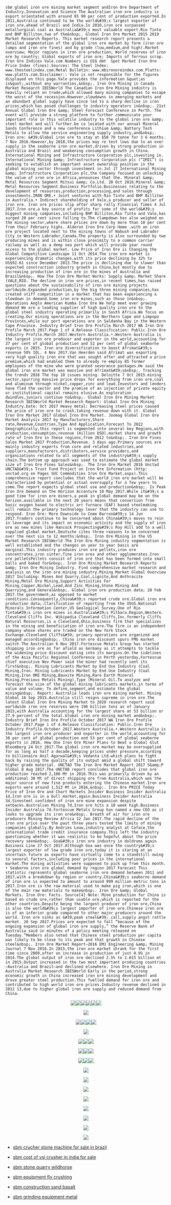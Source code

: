 
```
sbm global iron ore mining market segment andIron Ore Department of Industry,Innovation and Science The Australian iron ore industry is export orientated with around 85 90 per cent of production exported.In 2011,Australia continued to be the world&#39;s largest exporter of iron ore,ahead of Brazil and India.In 2010,iron ore surpassed metallurgical coal as Australia&#39;s most valuable export.Rio Tinto and BHP Billiton,two of the&nbsp;. Global Iron Ore Market 2015 2019 Market Research Reports. This market research report presents a detailed segmentation of the global iron ore market by form (iron ore lumps and iron ore fines) and by grade (low,medium,and high).Market overview; Major regions in iron ore production; World reserves of iron ore by country; Global exports of iron ore; Imports of ferrous scrap. Iron Ore Indices Vale.com Numbers is US$ dmt ​ Spot Market Iron Ore Price Index (fines).Sources: The Steel Index: www.thesteelindex.com.Metal Bulletin: www.mbironoreindex.com.Platts: www.platts.com.Disclaimer:: Vale is not responsible for the figures displayed on this page.Vale provides the information &quot;as is&quot;,without any warranties,&nbsp;. Iron Ore Mining in Canada Market Research IBISWorld The Canadian Iron Ore Mining industry is heavily reliant on trade,which allowed many mining companies to escape the worst of the recession.However,slowdowns in emerging markets and an abundant global supply have since led to a sharp decline in iron prices,which has posed challenges to industry operators in&nbsp;. 21st Annual Global Iron Ore &amp; Steel Forecast Conference in Perth. The event will provide a strong platform to further communicate your important role in this volatile industry to the global iron ore &amp; steel market and will further.be co located with our annual Mineral Sands Conference and a new conference Lithium &amp; Battery Tech Metals to allow the service engineering supply industry,and&nbsp;. Iron ore: &#39;Global iron ore to stay at $50 70 tonne for 3 6 months. 7 Nov 2016.However,by 2018,the prices may re test lows due to an over supply in the seaborne iron ore market,driven by strong production in Australia and Brazil and weakening consumption growth in China. International Mining and Infrastructure Corporation plc,investing in. International Mining &amp; Infrastructure Corporation plc (“IMIC”) is seeking to establish an important asset ownership position in the global mining sector through investment in.Jul 17 International Mining &amp; Infrastructure Corporation plc,the Company focused on unlocking the value of iron ore in Africa,announces that the. Mineral &amp; Metal Resources Segment Mitsui &amp; Co.Ltd. 20 Oct 2016.Mineral &amp; Metal Resources Segment.Business Portfolio.Businesses relating to the development of resources,production,processing,and sales through investments.IRON ORE.• Joint ventures with Rio Tinto and BHP Billiton in Australia.• Indirect shareholding of Vale,a producer and seller of iron ore. Iron ore prices slip after sharp rally Financial Times 4 Jul 2017.Iron ore,a key source of profits for some of the world&#39;s biggest mining companies,including BHP Billiton,Rio Tinto and Vale,has surged 20 per cent since falling to.The clampdown has also weighed on the mining sector,where share prices are down by more than 10 per cent from their February highs. Alderon Iron Ore Corp Home .with an iron ore project located next to the mining towns of Wabush and Labrador City in Western Labrador,Canada.The property is also surrounded by two producing mines and is within close proximity to a common carrier railway as well as a deep sea port which will provide year round access to the global market. Low Price of Iron Ore is Changing the Global Competitive Landscape 11 Oct 2014.The iron ore market is experiencing dramatic changes,with its price declining by 32% to US$92.61 since December 2013.The price is declining due to slower than expected construction industry growth in China,but mostly due to increasing production of iron ore in the mines of Australia and Brazil&nbsp;. How The Iron Ore Market Works: Supply &amp; Market Share (VALE,RIO. The decline in iron ore prices,in recent times,has raised questions about the sustainability of iron ore mining projects worldwide.Expanded production,by the big three mining companies,has created stiff competition in a market that has been experiencing a slowdown in demand.Some iron ore mines,such as those in&nbsp;. Operations Anglo American Kumba Iron Ore We help meet ever growing demand We are a leading supplier of high quality iron ore to the global steel industry operating primarily in South Africa.We focus on creating.Our mining operations are in the Northern Cape and Limpopo Provinces,while our port operations are in Saldanha Bay in the Western Cape Province. Industry Brief Iron Ore Profile March 2017 WA Iron Ore Profile March 2017.Page 1 of 4.Release Classification: Public.Iron Ore Industry Profile.March 2017.Western Australia.•.Western Australia is the largest iron ore producer and exporter in the world,accounting for 37 per cent of global production and 52 per cent of global seaborne exports in 2015. Iron ore diversification to boost Afrimat&#39;s revenue 50% IOL. 4 Nov 2017.Van Heerden said Afrimat was exporting very high quality iron ore that was sought after and attracted a price premium,which had enabled them to already re employ 85 former employees of the mine who were granted severance packages.He said the global iron ore market was massive and Afrimat&#39;s&nbsp;. Tracking the trends 2016 The top 10 issues mining. Deloitte 7 Oct 2015.mining sector,spurring massive price drops for everything from iron ore,coal and aluminum through nickel,copper,zinc and lead.Investors and lenders have fled the sector and the promise of an injection of private equity or institutional capital remains elusive.As exploration dwindles,juniors continue to&nbsp;. Global Iron Ore Mining Market Research IBISWorld Market Research Report: Global Iron Ore Mining Industry.Date: Oct 2017 Heavy metal: Decreasing steel prices caused the price of iron ore to crash,taking revenue down with it. Global Iron Ore Market 2017 Global Iron Ore Market. Joomag Global Iron Ore Market Analysis 2017 by Manufacturers,Share rate,Revenue,Countries,Type And Application,Forecast To 2022 Geographically,this report is segmented into several key Regions,with production,consumption,revenue (million USD),market share and growth rate of Iron Ore in these regions,from 2012 to&nbsp;. Iron Ore Fines Sales Market 2017 Production,Revenue. 3 days ago.Primary sources are mainly industry experts from core and related industries,and suppliers,manufacturers,distributors,service providers,and organizations related to all segments of the industry&#39;s supply chain.The bottom up approach was used to estimate the global market size of Iron Ore Fines Sales&nbsp;. The Iron Ore Market 2016 Unctad UNCTAD&#39;s Trust Fund Project on Iron Ore Information (http: unctad.org en Pages SUC Commodities Iron Ore Market.aspx).This comprehensive report concludes that the world iron ore market will be characterized by potential or actual oversupply for a few years to come.The report expects global steel use and production&nbsp;. Is Peak Iron Ore Demand on the Horizon Accenture 10 May 2017.While it&#39;s a good time for iron ore miners,a peak in global demand may be on the horizon.available in the next 20 years means that conversion from basic oxygen based to electric arc furnace (EAF) based steelmaking will remain the primary technology lever that the industry can use to respond. Iron Ore: More Downside to Come Barron&#39;s 14 Jun 2017.Traders continue to be concerned about China&#39;s moves to rein in leverage and its impact on economic activity and the supply of iron ore as new mines like Hancock Prospecting&#39;s Roy Hill add to a well supplied global market.Deutsche cites three reasons to be concerned over the next six to 12 months:&nbsp;. Iron Ore Mining in the US Market Research IBISWorld The Iron Ore Mining industry segmentation is well established and the changes on year to year basis are marginal.This industry produces iron ore pellets,iron ore concentrates,iron sinter,fine iron ores and other agglomerates.Iron ore pelletsPellets consist of iron ore that has been formed into small balls and baked for&nbsp;. Iron Ore Mining Market Research Reports &amp; Iron Ore Mining Industry. Find comprehensive market research and analysis on the iron ore mining industry.Mining Market Global Overview 2017 Including: Mines And Quarry,Coal,Lignite,And Anthracite Mining,Metal Ore Mining,Support Activities For Mining,Copper,Nickel,Lead,And Zinc Mining,Stone Mining And Quarrying,and General&nbsp;. Global iron ore production data; 20 Feb 2017.the government,as opposed to market conditions.Consequently,China&#39;s reported crude ore.Global iron ore production data;.Clarification of reporting from the USGS.National Minerals Information Center,US Geological Survey.One of Rio Tinto&#39;s iron ore mines in.Australia&#39;s Pilbara.Region,Western. Cleveland Cliffs Inc. Wikipedia Cleveland Cliffs,Inc.formerly Cliffs Natural Resources,is a Cleveland,Ohio,business firm that specializes in the mining and beneficiation of iron ore.The firm is an independent company whose shares are traded on the New York Stock Exchange.Cleveland Cliffs&#39; primary operations are organized and managed according&nbsp;. China iron ore discount spurs FMG market switch The Australian 6 Nov 2017.Fortescue Metals Group has started shipping iron ore as far afield as Germany as it attempts to tackle the widening price discount eating into its margins.On the sidelines of the Asia Pacific Regional Conference in Perth yesterday,Fortescue chief executive Nev Power said the miner had recently sent its first&nbsp;. Mining Lubricants Market by End Use Industry (Coal Mining,Iron. Mining Lubricants Market by End Use Industry (Coal Mining,Iron ORE Mining,Bauxite Mining,Rare Earth Mineral Mining,Precious Metals Mining),Type (Mineral Oil.To analyze and forecast the size of the global mining lubricants markets,in terms of value and volume; To define,segment,and estimate the global mining&nbsp;. Report: Australia leads iron ore mining market. Mining Global 16 Sep 2015.Australia still reigns supreme in iron ore.The latest Global Iron Ore Mining Market to 2020 research report said worldwide iron ore reserves were 190 billion tons as of January 2015,with Australia accounting for the largest share at 53 billion or 27.9 percent of the total.Global iron ore mining market and&nbsp;. Industry Brief Iron Ore Profile October 2017 WA Iron Ore Profile October 2017.Page 1 of 4.Release Classification: Public.Iron Ore Industry Profile.October 2017.Western Australia.•.Western Australia is the largest iron ore producer and exporter in the world,accounting for 38 per cent of global production and 53 per cent of global seaborne exports in 2016. How One Iron Ore Miner Plans to Beat a Global Glut Bloomberg 24 Oct 2017.The global iron ore market may be oversupplied for as long as half a decade,keeping prices under pressure,according to billionaire Anil Agarwal&#39;s Vedanta Ltd.which plans to fight back by raising the quality of its output amid a global shift toward higher grade material. UNCTAD The Iron Ore Market Report 2017 S&amp;P Global 8 Aug 2017.The UNCTAD report concludes that global iron ore production reached 2,106 Mt in 2016.This was primarily driven by an additional 30 Mt of direct shipping ore from Australia,which was the major source of new fine products entering the Chinese market.Iron ore exports were around 1,513 Mt in 2016,&nbsp;. Iron Ore PRICE Today Price of Iron Ore and Chart Markets Insider Business Insider Australia 1d,Iron ore is in a bull market,again.Business Insider Australia 3d.Sinosteel confident of iron ore mine expansion despite setbacks.Australian Mining 7d,Iron ore hits a 10 week high.Business Insider Australia 7d.Fortescue Metals Group has named a new CEO as it looks to upgrade its iron ore&nbsp;. Breath of air for iron ore producers Mining Review Africa 12 Jan 2017.The rapid decline of the iron ore price over the past three years tested the limits of mining companies globally.By Andries Louw,industry analyst at Coface,the international trade credit insurance company.This left the industry questioning whether it was realistic to be hopeful about the price recovery seen&nbsp;. Goa&#39;s iron ore industry in doldrums again Business Line 27 Oct 2017.Although Goa was once the country&#39;s largest exporter of low grade iron ore,today it is staring at an uncertain future as exports have virtually come to a standstill owing to several factors,including poor prices in the international market.The mining activities were supposed to pick up from this month. • Seaborne iron ore global demand by region 2017 Forecast This statistic represents global seaborne iron ore demand between 2011 and 2017,with a breakdown by region or country.China&#39;s seaborne demand of iron ore is expected to amount to around 999 million metric tons in 2017.Iron ore is the raw material used to make pig iron,which is one of the main raw materials to make&nbsp;. Iron Ore &amp; Global Markets. Iron Ore: Facts. Source[4] Note: Mine production for China is based on crude ore,rather than usable ore,which is reported for the other countries.Despite being the largest producer of iron ore,China is also the world&#39;s largest importer of iron ore.Chinese iron ore is of an inferior grade compared to other major producers around the world. Iron ore sinks as &#39;peak steel&#39; call,supply angst rattle market. 20 Sep 2017.Prices are expected to fall “because of the ongoing expansion of global iron ore supply,” the Reserve Bank of Australia said in minutes of a policy meeting released on Tuesday.“Members also noted that Chinese steel production per capita was likely to be close to its peak and that growth in Chinese steel&nbsp;. Iron Ore Market Report—2016 EMJ Engineering &amp; Mining Journal 7 Nov 2016.In 2015,the iron ore market shrank for the first time since 2009,after an increase in production of just 0.9% in 2014.The global output of iron ore declined 2.5% to 2.015 billion mt in 2015.Output increased in the two most important producing countries—Australia and Brazil—and declined elsewhere. Iron Ore Mining in Australia Market Research IBISWorld Early in the period,strong economic growth in China increased iron ore mining development and drove greater steel production.This fuelled demand for iron ore and contributed to high world iron ore prices.Industry revenue declined in 2012 13,due to higher global iron ore supply and reduced demand from China. 
```

<div align="center">
  
<a rel="nofollow" href="https://m.shibang-china.com?f=github&k=sbm+global+iron+ore+mining+market+segment+and"><img src="https://static.shibang-china.com/en/l.png"></a><img src="https://static.shibang-china.com/en/hw.png"><a rel="nofollow" href="https://m.shibang-china.com/product/?f=github&k=sbm+global+iron+ore+mining+market+segment+and"><img src="https://static.shibang-china.com/en/p.png"></a><a rel="nofollow" href="https://m.shibang-china.com/cases/?f=github&k=sbm+global+iron+ore+mining+market+segment+and"><img src="https://static.shibang-china.com/en/c.png"></a><a rel="nofollow" href="https://m.shibang-china.com/news/?f=github&k=sbm+global+iron+ore+mining+market+segment+and"><img src="https://static.shibang-china.com/en/n.png"></a><a rel="nofollow" href="https://m.shibang-china.com?f=github&k=sbm+global+iron+ore+mining+market+segment+and"><img src="https://static.shibang-china.com/en/m.png"></a>

<a rel="nofollow" href="https://m.shibang-china.com/product/?f=github&k=sbm+global+iron+ore+mining+market+segment+and"><img src="https://static.shibang-china.com/en/b.jpg"></a>
  
<a rel="nofollow" href="https://m.shibang-china.com/solution-aggregate.html?f=github&k=sbm+global+iron+ore+mining+market+segment+and"><img src="https://static.shibang-china.com/en/a.jpg"></a><a rel="nofollow" href="https://m.shibang-china.com/solution-mine.html?f=github&k=sbm+global+iron+ore+mining+market+segment+and"><img src="https://static.shibang-china.com/en/m.jpg"></a><a rel="nofollow" href="https://m.shibang-china.com/solution-mill.html?f=github&k=sbm+global+iron+ore+mining+market+segment+and"><img src="https://static.shibang-china.com/en/g.jpg"></a><a rel="nofollow" href="https://m.shibang-china.com/solution-epc.html?f=github&k=sbm+global+iron+ore+mining+market+segment+and"><img src="https://static.shibang-china.com/en/e.jpg"></a>

<a rel="nofollow" href="https://m.shibang-china.com/product/?f=github&k=sbm+global+iron+ore+mining+market+segment+and"><img src="https://static.shibang-china.com/en/a-p.png"></a>

<a rel="nofollow" href="https://m.shibang-china.com/product/crusher/c6x.html?f=github&k=sbm+global+iron+ore+mining+market+segment+and"><img src="https://static.shibang-china.com/en/j.jpg"></a><a rel="nofollow" href="https://m.shibang-china.com/product/crusher/ci5x.html?f=github&k=sbm+global+iron+ore+mining+market+segment+and"><img src="https://static.shibang-china.com/en/i.jpg"></a><a rel="nofollow" href="https://m.shibang-china.com/product/crusher/hst.html?f=github&k=sbm+global+iron+ore+mining+market+segment+and"><img src="https://static.shibang-china.com/en/c.jpg"></a>

<a rel="nofollow" href="https://m.shibang-china.com/product/mill/mtw.html?f=github&k=sbm+global+iron+ore+mining+market+segment+and"><img src="https://static.shibang-china.com/en/mtw.jpg"></a><a rel="nofollow" href="https://m.shibang-china.com/product/mill/scm.html?f=github&k=sbm+global+iron+ore+mining+market+segment+and"><img src="https://static.shibang-china.com/en/scm.jpg"></a><a rel="nofollow" href="https://m.shibang-china.com/product/mill/lm.html?f=github&k=sbm+global+iron+ore+mining+market+segment+and"><img src="https://static.shibang-china.com/en/lm.jpg"></a>

<a rel="nofollow" href="https://m.shibang-china.com/product/sand/vsi6x.html?f=github&k=sbm+global+iron+ore+mining+market+segment+and"><img src="https://static.shibang-china.com/en/6x.jpg"></a><a rel="nofollow" href="https://m.shibang-china.com/product/sand/vu.html?f=github&k=sbm+global+iron+ore+mining+market+segment+and"><img src="https://static.shibang-china.com/en/vu.jpg"></a><a rel="nofollow" href="https://m.shibang-china.com/product/mobile/klun.html?f=github&k=sbm+global+iron+ore+mining+market+segment+and"><img src="https://static.shibang-china.com/en/k.jpg"></a>

<a rel="nofollow" href="https://m.shibang-china.com/cases/?f=github&k=sbm+global+iron+ore+mining+market+segment+and"><img src="https://static.shibang-china.com/en/case.png"></a>

<a rel="nofollow" href="https://m.shibang-china.com/cases/aggregate/202.html?f=github&k=sbm+global+iron+ore+mining+market+segment+and"><img src="https://static.shibang-china.com/en/c-1.jpg"></a>

<a rel="nofollow" href="https://m.shibang-china.com/cases/aggregate/203.html?f=github&k=sbm+global+iron+ore+mining+market+segment+and"><img src="https://static.shibang-china.com/en/c-2.jpg"></a>

<a rel="nofollow" href="https://m.shibang-china.com/cases/mill/123.html?f=github&k=sbm+global+iron+ore+mining+market+segment+and"><img src="https://static.shibang-china.com/en/c-3.jpg"></a>

<a rel="nofollow" href="https://m.shibang-china.com/contact_us.html?f=github&k=sbm+global+iron+ore+mining+market+segment+and"><img src="https://static.shibang-china.com/en/contact.png"></a>

<a rel="nofollow" href="https://swt.shibang-china.com/?f=github&k=sbm+global+iron+ore+mining+market+segment+and"><img src="https://static.shibang-china.com/en/chat.png"></a>

<a rel="nofollow" href="https://whatsapp.shibangsoft.com/WhatsApp.php?f=github&k=sbm+global+iron+ore+mining+market+segment+and"><img src="https://static.shibang-china.com/en/whatsapp.png"></a>

<a rel="nofollow" href="https://m.shibang-china.com/?f=github&k=sbm+global+iron+ore+mining+market+segment+and"><img src="https://static.shibang-china.com/en/website.png"></a>

</div>


* [sbm crucher stone machine for sale in brazil](sbm%20crucher%20stone%20machine%20for%20sale%20in%20brazil.md)

* [sbm cost of vsi crusher in india for sale](sbm%20cost%20of%20vsi%20crusher%20in%20india%20for%20sale.md)

* [sbm stone quarry wildhorse](sbm%20stone%20quarry%20wildhorse.md)

* [sbm equipment fly crushing](sbm%20equipment%20fly%20crushing.md)

* [sbm construction sand basalt](sbm%20construction%20sand%20basalt.md)

* [sbm grinding equipment metal](sbm%20grinding%20equipment%20metal.md)